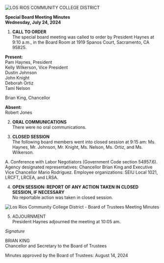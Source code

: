 <!-- Page 1 -->
![LOS RIOS COMMUNITY COLLEGE DISTRICT](https://via.placeholder.com/768x993.png?text=LOS+RIOS+COMMUNITY+COLLEGE+DISTRICT)

**Special Board Meeting Minutes**  
**Wednesday, July 24, 2024**

1. **CALL TO ORDER**  
The special board meeting was called to order by President Haynes at 9:10 a.m., in the Board Room at 1919 Spanos Court, Sacramento, CA 95825.

**Present:**  
Pam Haynes, President  
Kelly Wilkerson, Vice President  
Dustin Johnson  
John Knight  
Deborah Ortiz  
Tami Nelson  

Brian King, Chancellor  

**Absent:**  
Robert Jones  

2. **ORAL COMMUNICATIONS**  
There were no oral communications.

3. **CLOSED SESSION**  
The following board members went into closed session at 9:15 am: Ms. Haynes, Mr. Johnson, Mr. Knight, Ms. Nelson, Ms. Ortiz, and Ms. Wilkerson.  

A. Conference with Labor Negotiators (Government Code section 54957.6). Agency designated representatives: Chancellor Brian King and Executive Vice Chancellor Mario Rodriguez. Employee organizations: SEIU Local 1021, LRCFT, LRCEA, and LRSA.

4. **OPEN SESSION: REPORT OF ANY ACTION TAKEN IN CLOSED SESSION, IF NECESSARY**  
No reportable action was taken in closed session.
<!-- Page 2 -->
![Los Rios Community College District - Board of Trustees Meeting Minutes](https://via.placeholder.com/993x768.png?text=Los+Rios+Community+College+District+%E2%80%A2+Board+of+Trustees+Meeting+Minutes+July+24%2C+2024+Page+2)

5. ADJOURNMENT  
President Haynes adjourned the meeting at 10:05 am.

*Signature*

BRIAN KING  
Chancellor and Secretary to the Board of Trustees  

Minutes approved by the Board of Trustees: August 14, 2024
